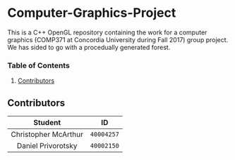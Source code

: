 # Computer-Graphics-Project
This is a C++ OpenGL repository containing the work for a computer graphics (COMP371 at Concordia University during Fall 2017) group project. We has sided to go with a procedually generated forest.

### Table of Contents
1. [Contributors](#Contributors)

## Contributors
**Student** | **ID**
:---:| ---
Christopher McArthur | `40004257`
Daniel Privorotsky | `40002150`
